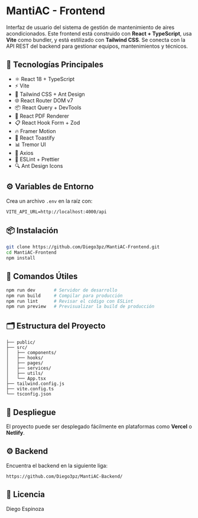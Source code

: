 # MantiAC - Frontend

Interfaz de usuario del sistema de gestión de mantenimiento de aires acondicionados. Este frontend está construido con **React + TypeScript**, usa **Vite** como bundler, y está estilizado con **Tailwind CSS**. Se conecta con la API REST del backend para gestionar equipos, mantenimientos y técnicos.

## 🧰 Tecnologías Principales

- ⚛️ React 18 + TypeScript
- ⚡ Vite
- 🎨 Tailwind CSS + Ant Design
- 🌐 React Router DOM v7
- 📦 React Query + DevTools
- 🧾 React PDF Renderer
- 📋 React Hook Form + Zod
- 🔥 Framer Motion
- 🔔 React Toastify
- 📊 Tremor UI
- 📡 Axios
- 🧪 ESLint + Prettier
- 🔍 Ant Design Icons

## ⚙️ Variables de Entorno

Crea un archivo `.env` en la raíz con:

```env
VITE_API_URL=http://localhost:4000/api
```

## 📦 Instalación

```bash
git clone https://github.com/Diego3pz/MantiAC-Frontend.git
cd MantiAC-Frontend
npm install
```

## 🧪 Comandos Útiles

```bash
npm run dev       # Servidor de desarrollo
npm run build     # Compilar para producción
npm run lint      # Revisar el código con ESLint
npm run preview   # Previsualizar la build de producción
```

## 🗂️ Estructura del Proyecto

```
├── public/
├── src/
│   ├── components/
│   ├── hooks/
│   ├── pages/
│   ├── services/
│   ├── utils/
│   └── App.tsx
├── tailwind.config.js
├── vite.config.ts
└── tsconfig.json
```

## 🚀 Despliegue

El proyecto puede ser desplegado fácilmente en plataformas como **Vercel** o **Netlify**.

## ⚙️ Backend

Encuentra el backend en la siguiente liga:

```
https://github.com/Diego3pz/MantiAC-Backend/
```

## 📄 Licencia

Diego Espinoza
